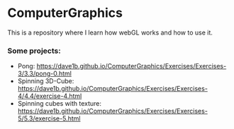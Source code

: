 # ComputerGraphics
This is a repository where I learn how webGL works and how to use it.


### Some projects:
- Pong: https://dave1b.github.io/ComputerGraphics/Exercises/Exercises-3/3.3/pong-0.html
- Spinning 3D-Cube: https://dave1b.github.io/ComputerGraphics/Exercises/Exercises-4/4.4/exercise-4.html
- Spinning cubes with texture: https://dave1b.github.io/ComputerGraphics/Exercises/Exercises-5/5.3/exercise-5.html
